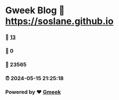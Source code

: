 # Gweek Blog :link: https://soslane.github.io 
### :page_facing_up: [13](https://soslane.github.io/tag.html) 
### :speech_balloon: 0 
### :hibiscus: 23565 
### :alarm_clock: 2024-05-15 21:25:18 
### Powered by :heart: [Gmeek](https://github.com/Meekdai/Gmeek)
